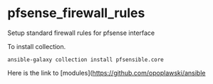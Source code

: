 # pfsense_firewall_rules

Setup standard firewall rules for pfsense interface 


To install collection.

```
ansible-galaxy collection install pfsensible.core

```

Here is the link to [modules](https://github.com/opoplawski/ansible
